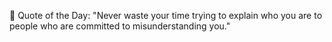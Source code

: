 <!-- start quote -->
💬 Quote of the Day: "Never waste your time trying to explain who you are to people who are committed to misunderstanding you."
<!-- end quote -->